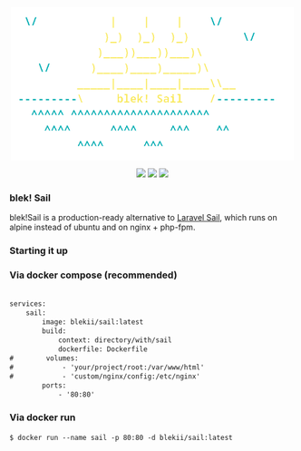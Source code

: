 <p align='center'><img width=500 src='logo.png' align='center'></img></p>

<p align='center'>
    <img src='https://img.shields.io/docker/pulls/blekii/sail?style=plastic'></img>
    <img src='https://img.shields.io/docker/v/blekii/sail?style=plastic'></img>
    <img src='https://img.shields.io/badge/built%20with-%E2%9D%A4-ff005d?style=plastic'></img>
</p>

### blek! Sail
blek!Sail is a production-ready alternative to <a href='https://github.com/laravel/sail'>Laravel Sail</a>, which runs on alpine instead of ubuntu and on nginx + php-fpm.

### Starting it up

### Via docker compose (recommended)
```

services:
    sail:
        image: blekii/sail:latest
        build:
            context: directory/with/sail
            dockerfile: Dockerfile
#        volumes:
#            - 'your/project/root:/var/www/html'
#            - 'custom/nginx/config:/etc/nginx'
        ports:
            - '80:80'

```

### Via docker run
```
$ docker run --name sail -p 80:80 -d blekii/sail:latest
```
